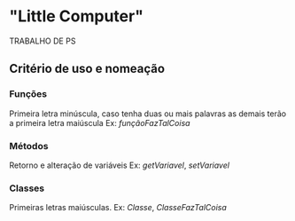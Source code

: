 # "Little Computer"
TRABALHO DE PS

## Critério de uso e nomeação

   ### Funções
   Primeira letra minúscula, caso tenha duas ou mais palavras as demais terão a primeira letra maiúscula
   Ex: *funçãoFazTalCoisa*
   
   ### Métodos
   Retorno e alteração de variáveis
   Ex: *getVariavel*, *setVariavel*
   
   ### Classes
   Primeiras letras maiúsculas.
   Ex: *Classe*, *ClasseFazTalCoisa*
